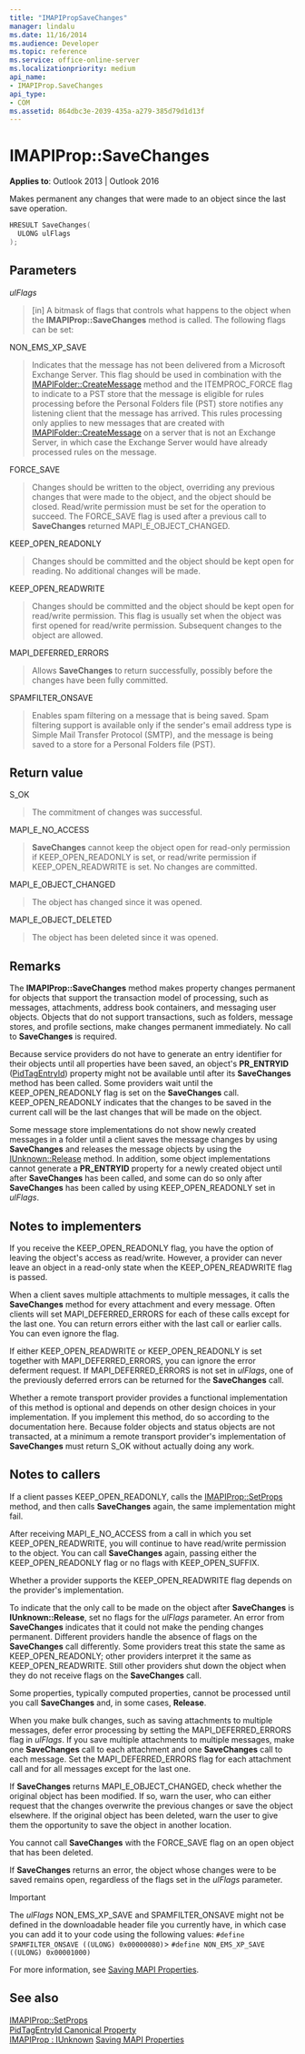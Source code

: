 ```yaml
---
title: "IMAPIPropSaveChanges" 
manager: lindalu
ms.date: 11/16/2014
ms.audience: Developer
ms.topic: reference
ms.service: office-online-server
ms.localizationpriority: medium
api_name:
- IMAPIProp.SaveChanges
api_type:
- COM
ms.assetid: 864dbc3e-2039-435a-a279-385d79d1d13f
---
```


# IMAPIProp::SaveChanges

**Applies to**: Outlook 2013 | Outlook 2016
  
Makes permanent any changes that were made to an object since the last save operation.
  
```cpp
HRESULT SaveChanges(
  ULONG ulFlags
);
```

## Parameters

 _ulFlags_
  
> [in] A bitmask of flags that controls what happens to the object when the **IMAPIProp::SaveChanges** method is called. The following flags can be set:

NON_EMS_XP_SAVE
  
> Indicates that the message has not been delivered from a Microsoft Exchange Server. This flag should be used in combination with the [IMAPIFolder::CreateMessage](imapifolder-createmessage.md) method and the ITEMPROC_FORCE flag to indicate to a PST store that the message is eligible for rules processing before the Personal Folders file (PST) store notifies any listening client that the message has arrived. This rules processing only applies to new messages that are created with [IMAPIFolder::CreateMessage](imapifolder-createmessage.md) on a server that is not an Exchange Server, in which case the Exchange Server would have already processed rules on the message.

FORCE_SAVE
  
> Changes should be written to the object, overriding any previous changes that were made to the object, and the object should be closed. Read/write permission must be set for the operation to succeed. The FORCE_SAVE flag is used after a previous call to **SaveChanges** returned MAPI_E_OBJECT_CHANGED.

KEEP_OPEN_READONLY
  
> Changes should be committed and the object should be kept open for reading. No additional changes will be made.

KEEP_OPEN_READWRITE
  
> Changes should be committed and the object should be kept open for read/write permission. This flag is usually set when the object was first opened for read/write permission. Subsequent changes to the object are allowed.

MAPI_DEFERRED_ERRORS
  
> Allows **SaveChanges** to return successfully, possibly before the changes have been fully committed.

SPAMFILTER_ONSAVE
  
> Enables spam filtering on a message that is being saved. Spam filtering support is available only if the sender's email address type is Simple Mail Transfer Protocol (SMTP), and the message is being saved to a store for a Personal Folders file (PST).

## Return value

S_OK
  
> The commitment of changes was successful.

MAPI_E_NO_ACCESS
  
> **SaveChanges** cannot keep the object open for read-only permission if KEEP_OPEN_READONLY is set, or read/write permission if KEEP_OPEN_READWRITE is set. No changes are committed.

MAPI_E_OBJECT_CHANGED
  
> The object has changed since it was opened.

MAPI_E_OBJECT_DELETED
  
> The object has been deleted since it was opened.

## Remarks

The **IMAPIProp::SaveChanges** method makes property changes permanent for objects that support the transaction model of processing, such as messages, attachments, address book containers, and messaging user objects. Objects that do not support transactions, such as folders, message stores, and profile sections, make changes permanent immediately. No call to **SaveChanges** is required.
  
Because service providers do not have to generate an entry identifier for their objects until all properties have been saved, an object's **PR_ENTRYID** ([PidTagEntryId](pidtagentryid-canonical-property.md)) property might not be available until after its **SaveChanges** method has been called. Some providers wait until the KEEP_OPEN_READONLY flag is set on the **SaveChanges** call. KEEP_OPEN_READONLY indicates that the changes to be saved in the current call will be the last changes that will be made on the object.
  
Some message store implementations do not show newly created messages in a folder until a client saves the message changes by using **SaveChanges** and releases the message objects by using the [IUnknown::Release](https://msdn.microsoft.com/library/ms682317%28v=VS.85%29.aspx) method. In addition, some object implementations cannot generate a **PR_ENTRYID** property for a newly created object until after **SaveChanges** has been called, and some can do so only after **SaveChanges** has been called by using KEEP_OPEN_READONLY set in _ulFlags_.
  
## Notes to implementers

If you receive the KEEP_OPEN_READONLY flag, you have the option of leaving the object's access as read/write. However, a provider can never leave an object in a read-only state when the KEEP_OPEN_READWRITE flag is passed.
  
When a client saves multiple attachments to multiple messages, it calls the **SaveChanges** method for every attachment and every message. Often clients will set MAPI_DEFERRED_ERRORS for each of these calls except for the last one. You can return errors either with the last call or earlier calls. You can even ignore the flag.
  
If either KEEP_OPEN_READWRITE or KEEP_OPEN_READONLY is set together with MAPI_DEFERRED_ERRORS, you can ignore the error deferment request. If MAPI_DEFERRED_ERRORS is not set in _ulFlags_, one of the previously deferred errors can be returned for the **SaveChanges** call.
  
Whether a remote transport provider provides a functional implementation of this method is optional and depends on other design choices in your implementation. If you implement this method, do so according to the documentation here. Because folder objects and status objects are not transacted, at a minimum a remote transport provider's implementation of **SaveChanges** must return S_OK without actually doing any work.
  
## Notes to callers

If a client passes KEEP_OPEN_READONLY, calls the [IMAPIProp::SetProps](imapiprop-setprops.md) method, and then calls **SaveChanges** again, the same implementation might fail.
  
After receiving MAPI_E_NO_ACCESS from a call in which you set KEEP_OPEN_READWRITE, you will continue to have read/write permission to the object. You can call **SaveChanges** again, passing either the KEEP_OPEN_READONLY flag or no flags with KEEP_OPEN_SUFFIX.
  
Whether a provider supports the KEEP_OPEN_READWRITE flag depends on the provider's implementation.
  
To indicate that the only call to be made on the object after **SaveChanges** is **IUnknown::Release**, set no flags for the _ulFlags_ parameter. An error from **SaveChanges** indicates that it could not make the pending changes permanent. Different providers handle the absence of flags on the **SaveChanges** call differently. Some providers treat this state the same as KEEP_OPEN_READONLY; other providers interpret it the same as KEEP_OPEN_READWRITE. Still other providers shut down the object when they do not receive flags on the **SaveChanges** call.
  
Some properties, typically computed properties, cannot be processed until you call **SaveChanges** and, in some cases, **Release**.
  
When you make bulk changes, such as saving attachments to multiple messages, defer error processing by setting the MAPI_DEFERRED_ERRORS flag in _ulFlags_. If you save multiple attachments to multiple messages, make one **SaveChanges** call to each attachment and one **SaveChanges** call to each message. Set the MAPI_DEFERRED_ERRORS flag for each attachment call and for all messages except for the last one.
  
If **SaveChanges** returns MAPI_E_OBJECT_CHANGED, check whether the original object has been modified. If so, warn the user, who can either request that the changes overwrite the previous changes or save the object elsewhere. If the original object has been deleted, warn the user to give them the opportunity to save the object in another location.
  
You cannot call **SaveChanges** with the FORCE_SAVE flag on an open object that has been deleted.
  
If **SaveChanges** returns an error, the object whose changes were to be saved remains open, regardless of the flags set in the _ulFlags_ parameter.
  
> [!IMPORTANT]
> The _ulFlags_ NON_EMS_XP_SAVE and SPAMFILTER_ONSAVE might not be defined in the downloadable header file you currently have, in which case you can add it to your code using the following values:
> `#define SPAMFILTER_ONSAVE ((ULONG) 0x00000080)`>  `#define NON_EMS_XP_SAVE ((ULONG) 0x00001000)`
  
For more information, see [Saving MAPI Properties](saving-mapi-properties.md).
  
## See also

[IMAPIProp::SetProps](imapiprop-setprops.md)  
[PidTagEntryId Canonical Property](pidtagentryid-canonical-property.md)  
[IMAPIProp : IUnknown](imapipropiunknown.md)
[Saving MAPI Properties](saving-mapi-properties.md)
